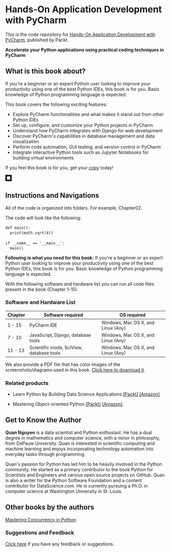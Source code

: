 # Hands-On Application Development with PyCharm

<a href="https://www.packtpub.com/programming/hands-on-application-development-with-pycharm?utm_source=github&utm_medium=repository&utm_campaign="><img src="https://www.packtpub.com/media/catalog/product/cache/e4d64343b1bc593f1c5348fe05efa4a6/9/7/9781789348262-original.jpeg" alt="" height="256px" align="right"></a>

This is the code repository for [Hands-On Application Development with PyCharm](https://www.packtpub.com/programming/hands-on-application-development-with-pycharm?utm_source=github&utm_medium=repository&utm_campaign=), published by Packt.

**Accelerate your Python applications using practical coding techniques in PyCharm**

## What is this book about?
If you're a beginner or an expert Python user looking to improve your productivity using one of the best Python IDEs, this book is for you. Basic knowledge of Python programming language is expected.

This book covers the following exciting features:
* Explore PyCharm functionalities and what makes it stand out from other Python IDEs
* Set up, configure, and customize your Python projects in PyCharm
* Understand how PyCharm integrates with Django for web development
* Discover PyCharm's capabilities in database management and data visualization
* Perform code automation, GUI testing, and version control in PyCharm
* Integrate interactive Python tools such as Jupyter Notebooks for building virtual environments


If you feel this book is for you, get your [copy](https://www.amazon.com/dp/1789348269) today!

<a href="https://www.packtpub.com/?utm_source=github&utm_medium=banner&utm_campaign=GitHubBanner"><img src="https://raw.githubusercontent.com/PacktPublishing/GitHub/master/GitHub.png" 
alt="https://www.packtpub.com/" border="5" /></a>

## Instructions and Navigations
All of the code is organized into folders. For example, Chapter02.

The code will look like the following:
```
def main():
  print(math.sqrt(4))

if __name__ == '__main__':
  main()
```

**Following is what you need for this book:**
If you're a beginner or an expert Python user looking to improve your productivity using one of the best Python IDEs, this book is for you. Basic knowledge of Python programming language is expected.

With the following software and hardware list you can run all code files present in the book (Chapter 1-15).
### Software and Hardware List
| Chapter | Software required | OS required |
| -------- | ------------------------------------ | ----------------------------------- |
| 1 - 15 | PyCharm IDE | Windows, Mac OS X, and Linux (Any) |
| 7 - 10 | JavaScript, Django, database tools | Windows, Mac OS X, and Linux (Any) |
| 11 - 13 | Scientific mode, SciView, database tools | Windows, Mac OS X, and Linux (Any) |

We also provide a PDF file that has color images of the screenshots/diagrams used in this book. [Click here to download it](https://static.packt-cdn.com/downloads/9781789348262_ColorImages.pdf).

### Related products
* Learn Python by Building Data Science Applications  [[Packt]](https://www.packtpub.com/programming/learn-python-by-building-data-science-applications?utm_source=github&utm_medium=repository&utm_campaign=) [[Amazon]](https://www.amazon.com/dp/1789535360)

* Mastering Object-oriented Python  [[Packt]](https://www.packtpub.com/in/application-development/mastering-object-oriented-python?utm_source=github&utm_medium=repository&utm_campaign=) [[Amazon]](https://www.amazon.com/dp/1783280972)

## Get to Know the Author
**Quan Nguyen**
is a data scientist and Python enthusiast. He has a dual degree in mathematics and computer science, with a minor in philosophy, from DePauw University. Quan is interested in scientific computing and machine learning and enjoys incorporating technology automation into everyday tasks through programming.

Quan's passion for Python has led him to be heavily involved in the Python community. He started as a primary contributor to the book Python for Scientists and Engineers and various open source projects on GitHub. Quan is also a writer for the Python Software Foundation and a content contributor for DataScience.com. He is currently pursuing a Ph.D. in computer science at Washington University in St. Louis.

## Other books by the authors
[Mastering Concurrency in Python ](https://www.packtpub.com/application-development/mastering-concurrency-python?utm_source=github&utm_medium=repository&utm_campaign=)

### Suggestions and Feedback
[Click here](https://docs.google.com/forms/d/e/1FAIpQLSdy7dATC6QmEL81FIUuymZ0Wy9vH1jHkvpY57OiMeKGqib_Ow/viewform) if you have any feedback or suggestions.



